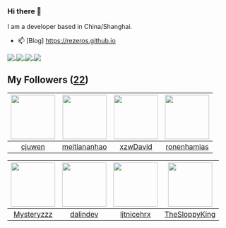 ### Hi there 👋

  I am a developer based in China/Shanghai.
  
  - 📫 [Blog] https://rezeros.github.io
  
   <a href="https://github.com/rezeros/Jaxer">
<img align="center" src="https://github-readme-stats.vercel.app/api/pin/?username=rezeros&repo=Jaxer&title_color=fff&icon_color=79ff97&text_color=9f9f9f&bg_color=151515" />
  </a>
  <a href="https://github.com/rezeros/git">
<img align="center" src="https://github-readme-stats.vercel.app/api/pin/?username=rezeros&repo=git&title_color=fff&icon_color=79ff97&text_color=9f9f9f&bg_color=151515" />
  </a>
  <a href="https://github.com/rezeros/zerobox">
<img align="center" src="https://github-readme-stats.vercel.app/api/pin/?username=rezeros&repo=zerobox&title_color=fff&icon_color=79ff97&text_color=9f9f9f&bg_color=151515" />
  </a>

  <a href="https://github.com/rezeros/leetcode">
<img align="center" src="https://github-readme-stats.vercel.app/api/pin/?username=rezeros&repo=leetcode&title_color=fff&icon_color=79ff97&text_color=9f9f9f&bg_color=151515" />
  </a>



## My Followers ([22](https://github.com/ReZeroS?tab=followers))

| <img src="https://avatars.githubusercontent.com/u/20887192?v=4" width="100" height="100" /> | <img src="https://avatars.githubusercontent.com/u/87971889?v=4" width="100" height="100" /> | <img src="https://avatars.githubusercontent.com/u/96334838?v=4" width="100" height="100" /> | <img src="https://avatars.githubusercontent.com/u/1706296?v=4" width="100" height="100" /> |
| :-----------------------------------------------------------------------------------------: | :-----------------------------------------------------------------------------------------: | :-----------------------------------------------------------------------------------------: | :----------------------------------------------------------------------------------------: |
|                             [cjuwen](https://github.com/cjuwen)                             |                       [meitiananhao](https://github.com/meitiananhao)                       |                           [xzwDavid](https://github.com/xzwDavid)                           |                        [ronenhamias](https://github.com/ronenhamias)                       |

| <img src="https://avatars.githubusercontent.com/u/39089451?v=4" width="100" height="100" /> | <img src="https://avatars.githubusercontent.com/u/6508763?v=4" width="100" height="100" /> | <img src="https://avatars.githubusercontent.com/u/36908291?v=4" width="100" height="100" /> | <img src="https://avatars.githubusercontent.com/u/47686772?v=4" width="100" height="100" /> |
| :-----------------------------------------------------------------------------------------: | :----------------------------------------------------------------------------------------: | :-----------------------------------------------------------------------------------------: | :-----------------------------------------------------------------------------------------: |
|                         [Mysteryzzz](https://github.com/Mysteryzzz)                         |                           [dalindev](https://github.com/dalindev)                          |                         [ljtnicehrx](https://github.com/ljtnicehrx)                         |                      [TheSloppyKing](https://github.com/TheSloppyKing)                      |